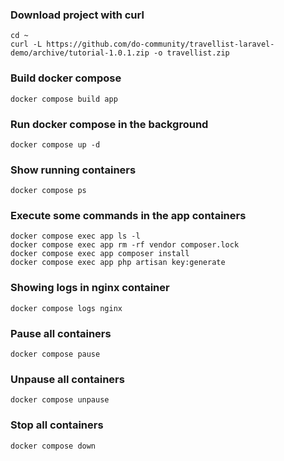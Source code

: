 ### Download project with curl
```shell
cd ~
curl -L https://github.com/do-community/travellist-laravel-demo/archive/tutorial-1.0.1.zip -o travellist.zip
```

### Build docker compose
```shell
docker compose build app
```

### Run docker compose in the background
```shell
docker compose up -d
```

### Show running containers
```shell
docker compose ps
```

### Execute some commands in the app containers
```shell
docker compose exec app ls -l
docker compose exec app rm -rf vendor composer.lock
docker compose exec app composer install
docker compose exec app php artisan key:generate
```

### Showing logs in nginx container
```shell
docker compose logs nginx
```

### Pause all containers
```shell
docker compose pause
```

### Unpause all containers
```shell
docker compose unpause
```

### Stop all containers
```shell
docker compose down
```
